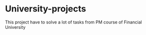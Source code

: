 # University-projects
This project have to solve a lot of tasks from PM course of Financial University
